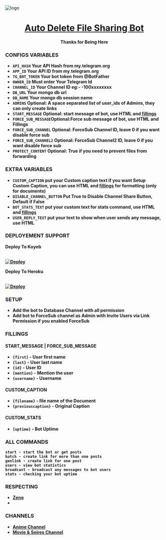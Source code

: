 <img src="https://graph.org/file/313dfd23619eff52e25e5.jpg" alt="logo" target="/blank">

<h1 align="center">
 <b><a href="https://t.me/Itz_Zeno" target="/blank"> Auto Delete File Sharing Bot </a></>
</h1>

<p align="center">Thanks for Being Here </p>


### CONFIGS VARIABLES

* `API_HASH` Your API Hash from my.telegram.org
* `APP_ID` Your API ID from my.telegram.org
* `TG_BOT_TOKEN` Your bot token from @BotFather
* `OWNER_ID` Must enter Your Telegram Id
* `CHANNEL_ID` Your Channel ID eg:- -100xxxxxxxx
* `DB_URL` Your mongo db url
* `DB_NAME` Your mongo db session name
* `ADMINS` Optional: A space separated list of user_ids of Admins, they can only create links
* `START_MESSAGE` Optional: start message of bot, use HTML and <a href='https://github.com/Baji-kun/File-Sharing-Auto-Delete/blob/main/README.md#start_message'>fillings</a>
* `FORCE_SUB_MESSAGE`Optional:Force sub message of bot, use HTML and Fillings
* `FORCE_SUB_CHANNEL` Optional: ForceSub Channel ID, leave 0 if you want disable force sub
* `FORCE_SUB_CHANNEL2` Optional: ForceSub Channel2 ID, leave 0 if you want disable force sub
* `PROTECT_CONTENT` Optional: True if you need to prevent files from forwarding



### EXTRA VARIABLES

* `CUSTOM_CAPTION` put your Custom caption text if you want Setup Custom Caption, you can use HTML and <a href='https://github.com/Baji-kun/File-Sharing-Auto-Delete'>fillings</a> for formatting (only for documents)
* `DISABLE_CHANNEL_BUTTON` Put True to Disable Channel Share Button, Default if False
* `BOT_STATS_TEXT` put your custom text for stats command, use HTML and <a href='https://github.com/Baji-kun/File-Sharing-Auto-Delete/blob/main/README.md#custom_stats'>fillings</a>
* `USER_REPLY_TEXT` put your text to show when user sends any message, use HTML



### DEPLOYEMENT SUPPORT
<summary>Deploy To Koyeb</summary>
<p>
<br>                 
<a target="/blank" href="https://app.koyeb.com/deploy?type=git&repository=http://github.com/Baji-kun/File-Sharing-Auto-Delete&branch=main&name=file-sharing-bot" >
  <img src="https://www.koyeb.com/static/images/deploy/button.svg" alt="Deploy">
</a>
</p>

<summary>Deploy To Heroku</summary>
<p>
<br>
<a href="https://heroku.com/deploy?template=https://github.com/Baji-kun/File-Sharing-Auto-Delete">
  <img src="https://www.herokucdn.com/deploy/button.svg" alt="Deploy">
</a>
</p>



### SETUP

- Add the bot to Database Channel with all permission
- Add bot to ForceSub channel as Admin with Invite Users via Link Permission if you enabled ForceSub


### FILLINGS
#### START_MESSAGE | FORCE_SUB_MESSAGE

* `{first}` - User first name
* `{last}` - User last name
* `{id}` - User ID
* `{mention}` - Mention the user
* `{username}` - Username

#### CUSTOM_CAPTION

* `{filename}` - file name of the Document
* `{previouscaption}` - Original Caption

#### CUSTOM_STATS

* `{uptime}` - Bot Uptime


### ALL COMMANDS

```
start - start the bot or get posts
batch - create link for more than one posts
genlink - create link for one post
users - view bot statistics
broadcast - broadcast any messages to bot users
stats - checking your bot uptime
```



### RESPECTING
- [Zeno](https://github.com/Baji-Kun)
- 
### CHANNELS
- [Anime Channel](https://telegram.me/Anime_Wide)
- [Movie & Seires Channel](https://telegram.me/Netflix_Dual)

